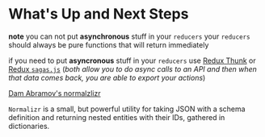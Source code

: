 # What's Up and Next Steps

**note** you can not put **asynchronous** stuff in your `reducers`
your `reducers` should always be pure functions that will return immediately

if you need to put **asyncronous** stuff in your `reducers` use [Redux Thunk](https://github.com/gaearon/redux-thunk) or [Redux `sagas.js`](https://github.com/redux-saga/redux-saga) (_both allow you to do async calls to an API and then when that data comes back, you are able to export your actions_)

[Dam Abramov's normalzlizr](https://github.com/paularmstrong/normalizr)

`Normalizr` is a small, but powerful utility for taking JSON with a schema definition and returning nested entities with their IDs, gathered in dictionaries.
